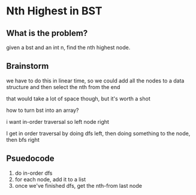 # Nth Highest in BST

## What is the problem?

given a bst and an int n, find the nth highest node.

## Brainstorm

we have to do this in linear time, so we could add all the nodes to a data structure and then select the nth from the end

that would take a lot of space though, but it's worth a shot

how to turn bst into an array?

i want in-order traversal
so left node right

I get in order traversal by doing dfs left, then doing something to the node, then bfs right

## Psuedocode

1. do in-order dfs
2. for each node, add it to a list
3. once we've finished dfs, get the nth-from last node
